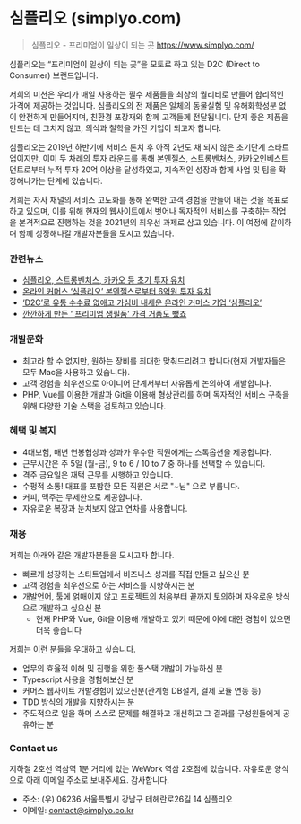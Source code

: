 # 심플리오 (simplyo.com)

> 심플리오 - 프리미엄이 일상이 되는 곳 https://www.simplyo.com/

심플리오는 “프리미엄이 일상이 되는 곳”을 모토로 하고 있는 D2C (Direct to Consumer) 브랜드입니다.

저희의 미션은 우리가 매일 사용하는 필수 제품들을 최상의 퀄리티로 만들어 합리적인 가격에 제공하는 것입니다. 심플리오의 전 제품은 일체의 동물실험 및 유해화학성분 없이 안전하게 만들어지며, 친환경 포장재와 함께 고객들께 전달됩니다. 단지 좋은 제품을 만드는 데 그치지 않고, 의식과 철학을 가진 기업이 되고자 합니다.

심플리오는 2019년 하반기에 서비스 론치 후 아직 2년도 채 되지 않은 초기단계 스타트업이지만, 이미 두 차례의 투자 라운드를 통해 본엔젤스, 스트롱벤처스, 카카오인베스트먼트로부터 누적 투자 20억 이상을 달성하였고, 지속적인 성장과 함께 사업 및 팀을 확장해나가는 단계에 있습니다.

저희는 자사 채널의 서비스 고도화를 통해 완벽한 고객 경험을 만들어 내는 것을 목표로 하고 있으며, 이를 위해 현재의 웹사이트에서 벗어나 독자적인 서비스를 구축하는 작업을 본격적으로 진행하는 것을 2021년의 최우선 과제로 삼고 있습니다. 이 여정에 같이하며 함께 성장해나갈 개발자분들을 모시고 있습니다.

### 관련뉴스

- [심플리오, 스트롱벤처스, 카카오 등 초기 투자 유치](https://news.mt.co.kr/mtview.php?no=2020051915211563800)
- [온라인 커머스 ‘심플리오’ 본엔젤스로부터 6억원 투자 유치](https://platum.kr/archives/126646)
- [‘D2C’로 유통 수수료 없애고 가심비 내세운 온라인 커머스 기업 ‘심플리오’](https://magazine.hankyung.com/job-joy/article/407542)
- [깐깐하게 만든 ‘ 프리미엄 생필품’ 가격 거품도 뺐죠](https://news.mt.co.kr/mtview.php?no=2019090910440657368)

### 개발문화

- 최고라 할 수 없지만, 원하는 장비를 최대한 맞춰드리려고 합니다(현재 개발자들은 모두 Mac을 사용하고 있습니다).
- 고객 경험을 최우선으로 아이디어 단계서부터 자유롭게 논의하여 개발합니다.
- PHP, Vue를 이용한 개발과 Git을 이용해 형상관리를 하며 독자적인 서비스 구축을 위해 다양한 기술 스택을 검토하고 있습니다.

### 혜택 및 복지

- 4대보험, 매년 연봉협상과 성과가 우수한 직원에게는 스톡옵션을 제공합니다.
- 근무시간은 주 5일 (월-금), 9 to 6 / 10 to 7 중 하나를 선택할 수 있습니다.
- 격주 금요일은 재택 근무를 시행하고 있습니다. 
- 수펑적 소통! 대표를 포함한 모든 직원은 서로 "~님" 으로 부릅니다.
- 커피, 맥주는 무제한으로 제공합니다.
- 자유로운 복장과 눈치보지 않고 연차를 사용합니다.

### 채용

저희는 아래와 같은 개발자분들을 모시고자 합니다.

- 빠르게 성장하는 스타트업에서 비즈니스 성과를 직접 만들고 싶으신 분
- 고객 경험을 최우선으로 하는 서비스를 지향하시는 분
- 개발언어, 툴에 얽매이지 않고 프로젝트의 처음부터 끝까지 토의하며 자유로운 방식으로 개발하고 싶으신 분
  - 현재 PHP와 Vue, Git을 이용해 개발하고 있기 때문에 이에 대한 경험이 있으면 더욱 좋습니다

저희는 이런 분들을 우대하고 싶습니다.

- 업무의 효율적 이해 및 진행을 위한 풀스택 개발이 가능하신 분
- Typescript 사용을 경험해보신 분
- 커머스 웹사이트 개발경험이 있으신분(관계형 DB설계, 결제 모듈 연동 등)
- TDD 방식의 개발을 지향하시는 분
- 주도적으로 일을 하며 스스로 문제를 해결하고 개선하고 그 결과를 구성원들에게 공유하는 분

### Contact us

지하철 2호선 역삼역 1분 거리에 있는 WeWork 역삼 2호점에 있습니다. 자유로운 양식으로 아래 이메일 주소로 보내주세요. 감사합니다.

- 주소: (우) 06236 서울특별시 강남구 테헤란로26길 14 심플리오
- 이메일: contact@simplyo.co.kr